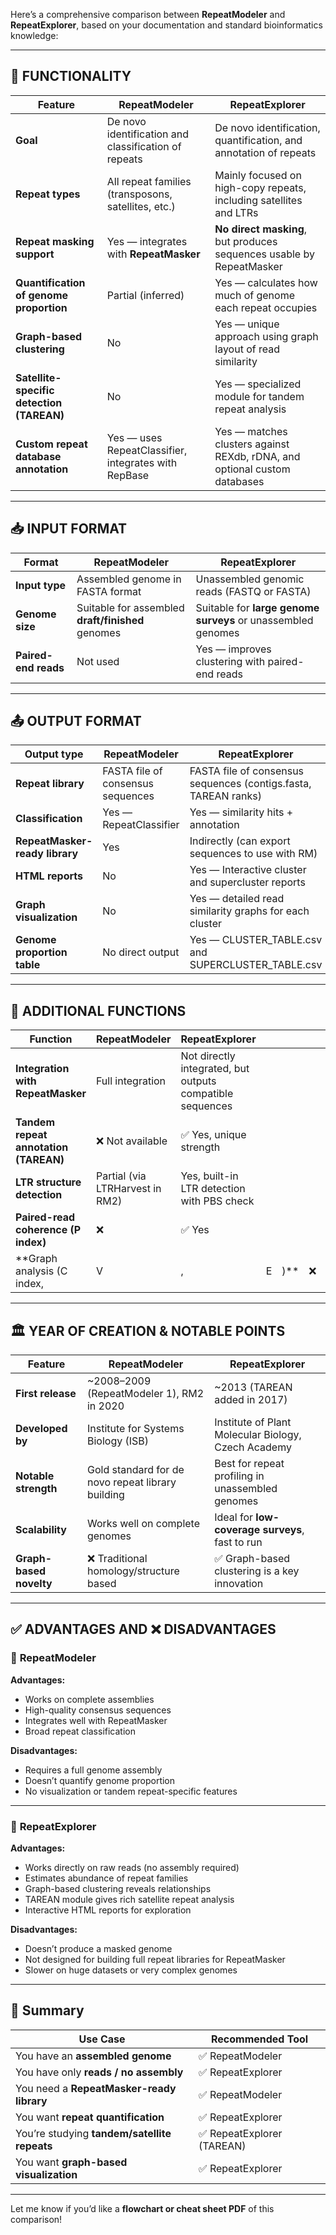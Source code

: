 Here’s a comprehensive comparison between **RepeatModeler** and **RepeatExplorer**, based on your documentation and standard bioinformatics knowledge:

---

## 🧩 FUNCTIONALITY

| Feature                                   | **RepeatModeler**                                    | **RepeatExplorer**                                                        |
| ----------------------------------------- | ---------------------------------------------------- | ------------------------------------------------------------------------- |
| **Goal**                                  | De novo identification and classification of repeats | De novo identification, quantification, and annotation of repeats         |
| **Repeat types**                          | All repeat families (transposons, satellites, etc.)  | Mainly focused on high-copy repeats, including satellites and LTRs        |
| **Repeat masking support**                | Yes — integrates with **RepeatMasker**               | **No direct masking**, but produces sequences usable by RepeatMasker      |
| **Quantification of genome proportion**   | Partial (inferred)                                   | Yes — calculates how much of genome each repeat occupies                  |
| **Graph-based clustering**                | No                                                   | Yes — unique approach using graph layout of read similarity               |
| **Satellite-specific detection (TAREAN)** | No                                                   | Yes — specialized module for tandem repeat analysis                       |
| **Custom repeat database annotation**     | Yes — uses RepeatClassifier, integrates with RepBase | Yes — matches clusters against REXdb, rDNA, and optional custom databases |

---

## 📥 INPUT FORMAT

| Format               | **RepeatModeler**                                 | **RepeatExplorer**                                           |
| -------------------- | ------------------------------------------------- | ------------------------------------------------------------ |
| **Input type**       | Assembled genome in FASTA format                  | Unassembled genomic reads (FASTQ or FASTA)                   |
| **Genome size**      | Suitable for assembled **draft/finished** genomes | Suitable for **large genome surveys** or unassembled genomes |
| **Paired-end reads** | Not used                                          | Yes — improves clustering with paired-end reads              |

---

## 📤 OUTPUT FORMAT

| Output type                    | **RepeatModeler**                 | **RepeatExplorer**                                              |
| ------------------------------ | --------------------------------- | --------------------------------------------------------------- |
| **Repeat library**             | FASTA file of consensus sequences | FASTA file of consensus sequences (contigs.fasta, TAREAN ranks) |
| **Classification**             | Yes — RepeatClassifier            | Yes — similarity hits + annotation                              |
| **RepeatMasker-ready library** | Yes                               | Indirectly (can export sequences to use with RM)                |
| **HTML reports**               | No                                | Yes — Interactive cluster and supercluster reports              |
| **Graph visualization**        | No                                | Yes — detailed read similarity graphs for each cluster          |
| **Genome proportion table**    | No direct output                  | Yes — CLUSTER\_TABLE.csv and SUPERCLUSTER\_TABLE.csv            |

---

## 🧪 ADDITIONAL FUNCTIONS

| Function                              | **RepeatModeler**               | **RepeatExplorer**                                        |   |       |   |       |
| ------------------------------------- | ------------------------------- | --------------------------------------------------------- | - | ----- | - | ----- |
| **Integration with RepeatMasker**     | Full integration                | Not directly integrated, but outputs compatible sequences |   |       |   |       |
| **Tandem repeat annotation (TAREAN)** | ❌ Not available                 | ✅ Yes, unique strength                                    |   |       |   |       |
| **LTR structure detection**           | Partial (via LTRHarvest in RM2) | Yes, built-in LTR detection with PBS check                |   |       |   |       |
| **Paired-read coherence (P index)**   | ❌                               | ✅ Yes                                                     |   |       |   |       |
| \*\*Graph analysis (C index,          | V                               | ,                                                         | E | )\*\* | ❌ | ✅ Yes |

---

## 🏛 YEAR OF CREATION & NOTABLE POINTS

| Feature                 | **RepeatModeler**                                 | **RepeatExplorer**                                  |
| ----------------------- | ------------------------------------------------- | --------------------------------------------------- |
| **First release**       | \~2008–2009 (RepeatModeler 1), RM2 in 2020        | \~2013 (TAREAN added in 2017)                       |
| **Developed by**        | Institute for Systems Biology (ISB)               | Institute of Plant Molecular Biology, Czech Academy |
| **Notable strength**    | Gold standard for de novo repeat library building | Best for repeat profiling in unassembled genomes    |
| **Scalability**         | Works well on complete genomes                    | Ideal for **low-coverage surveys**, fast to run     |
| **Graph-based novelty** | ❌ Traditional homology/structure based            | ✅ Graph-based clustering is a key innovation        |

---

## ✅ ADVANTAGES AND ❌ DISADVANTAGES

### 🔹 **RepeatModeler**

**Advantages:**

* Works on complete assemblies
* High-quality consensus sequences
* Integrates well with RepeatMasker
* Broad repeat classification

**Disadvantages:**

* Requires a full genome assembly
* Doesn’t quantify genome proportion
* No visualization or tandem repeat-specific features

---

### 🔸 **RepeatExplorer**

**Advantages:**

* Works directly on raw reads (no assembly required)
* Estimates abundance of repeat families
* Graph-based clustering reveals relationships
* TAREAN module gives rich satellite repeat analysis
* Interactive HTML reports for exploration

**Disadvantages:**

* Doesn’t produce a masked genome
* Not designed for building full repeat libraries for RepeatMasker
* Slower on huge datasets or very complex genomes

---

## 🧠 Summary

| Use Case                                     | Recommended Tool          |
| -------------------------------------------- | ------------------------- |
| You have an **assembled genome**             | ✅ RepeatModeler           |
| You have only **reads / no assembly**        | ✅ RepeatExplorer          |
| You need a **RepeatMasker-ready library**    | ✅ RepeatModeler           |
| You want **repeat quantification**           | ✅ RepeatExplorer          |
| You’re studying **tandem/satellite repeats** | ✅ RepeatExplorer (TAREAN) |
| You want **graph-based visualization**       | ✅ RepeatExplorer          |

---

Let me know if you’d like a **flowchart or cheat sheet PDF** of this comparison!

